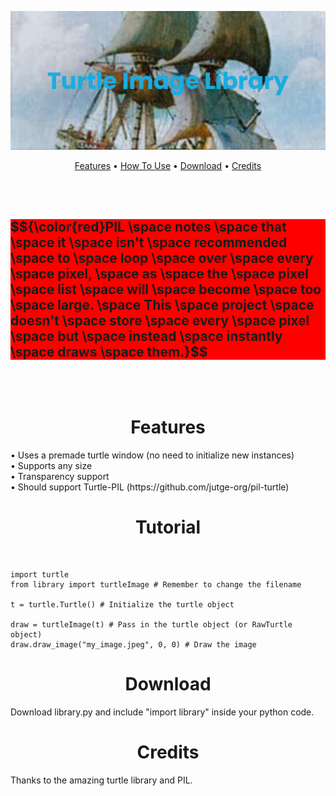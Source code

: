 [![banner image](https://github.com/Ongenix/Turtle-Image-Library/blob/0ce23fc298620fe9133e8cb53cd6abc8277fd22a/banner.png)](https://github.com/Ongenix/Turtle-Image-Library/blob/0ce23fc298620fe9133e8cb53cd6abc8277fd22a/banner.png)

<p align="center">
  <a href="#features">Features</a> •
  <a href="#how-to-use">How To Use</a> •
  <a href="#download">Download</a> •
  <a href="#credits">Credits</a>
</p>

<br><br>
<h2 style="background-color:red;">$${\color{red}PIL \space notes \space that \space it \space isn't \space recommended \space to \space loop \space over \space every \space pixel, \space as \space the \space pixel \space list \space will \space become \space too \space large. \space This \space project \space doesn't \space store \space every \space pixel \space but \space instead \space instantly \space draws \space them.}$$</h2>
<br><br>

<h1 align="center" id="features">
  Features
</h1>
• Uses a premade turtle window (no need to initialize new instances)<br>
• Supports any size<br>
• Transparency support<br>
• Should support Turtle-PIL (https://github.com/jutge-org/pil-turtle)<br>

<h1 align="center" id="how-to-use">
  Tutorial
</h1>
<br>

```
import turtle
from library import turtleImage # Remember to change the filename

t = turtle.Turtle() # Initialize the turtle object

draw = turtleImage(t) # Pass in the turtle object (or RawTurtle object)
draw.draw_image("my_image.jpeg", 0, 0) # Draw the image
```
<h1 align="center" id="download">
  Download
</h1>
<p>Download library.py and include "import library" inside your python code.</p>

<h1 align="center" id="credits">
  Credits
</h1>
<p>Thanks to the amazing turtle library and PIL.</p>
